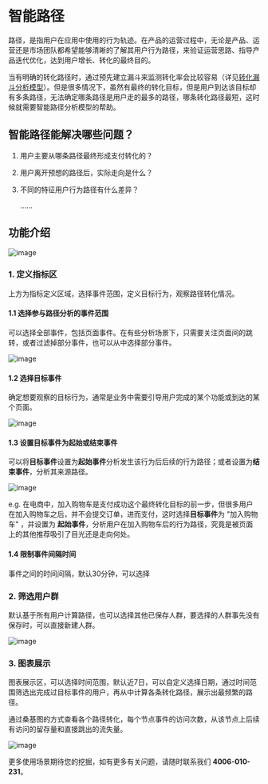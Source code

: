 # 智能路径

路径，是指用户在应用中使用的行为轨迹。在产品的运营过程中，无论是产品、运营还是市场团队都希望能够清晰的了解其用户行为路径，来验证运营思路、指导产品迭代优化，达到用户增长、转化的最终目的。

当有明确的转化路径时，通过预先建立漏斗来监测转化率会比较容易（详见[转化漏斗分析模型](https://ark.analysys.cn/docs/manual/analystics_chart_funnel.html)）。但是很多情况下，虽然有最终的转化目标，但是用户到达该目标却有多条路径，无法确定哪条路径是用户走的最多的路径，哪条转化路径最短，这时候就需要智能路径分析模型的帮助。

## 智能路径能解决哪些问题？

1. 用户主要从哪条路径最终形成支付转化的？
1. 用户离开预想的路径后，实际走向是什么？
1. 不同的特征用户行为路径有什么差异？

     ……

## 功能介绍

![image](http://imguserradar.analysys.cn/fangzhou/img/2018/05/201805162115066707.png)

### 1. 定义指标区
上方为指标定义区域，选择事件范围，定义目标行为，观察路径转化情况。

#### 1.1 选择参与路径分析的事件范围
可以选择全部事件，包括页面事件。在有些分析场景下，只需要关注页面间的跳转，或者过滤掉部分事件，也可以从中选择部分事件。

![image](http://imguserradar.analysys.cn/fangzhou/img/2018/05/201805162115061310.png)

#### 1.2 选择目标事件
确定想要观察的目标行为，通常是业务中需要引导用户完成的某个功能或到达的某个页面。

![image](http://imguserradar.analysys.cn/fangzhou/img/2018/05/201805162115064039.png)



#### 1.3 设置目标事件为起始或结束事件
可以将**目标事件**设置为**起始事件**分析发生该行为后后续的行为路径；或者设置为**结束事件**，分析其来源路径。

![image](http://imguserradar.analysys.cn/fangzhou/img/2018/05/201805162115069910.png)

e.g. 在电商中，加入购物车是支付成功这个最终转化目标的前一步，但很多用户在加入购物车之后，并不会提交订单，进而支付，这时选择**目标事件**为 "加入购物车"  ，并设置为 **起始事件**，分析用户在加入购物车后的行为路径，究竟是被页面上的其他推荐吸引了目光还是走向何处。

#### 1.4 限制事件间隔时间
事件之间的时间间隔，默认30分钟，可以选择


### 2. 筛选用户群
默认基于所有用户计算路径，也可以选择其他已保存人群，要选择的人群事先没有保存时，可以直接新建人群。

![image](http://imguserradar.analysys.cn/fangzhou/img/2018/05/201805162115064419.png)

### 3. 图表展示
图表展示区，可以选择时间范围，默认近7日，可以自定义选择日期，通过时间范围筛选出完成过目标事件的用户，再从中计算各条转化路径，展示出最频繁的路径。

通过桑基图的方式查看各个路径转化，每个节点事件的访问次数，从该节点上后续有访问的留存量和直接跳出的流失量。

![image](http://imguserradar.analysys.cn/fangzhou/img/2018/05/201805162115068370.png)

更多使用场景期待您的挖掘，如有更多有关问题，请随时联系我们 **4006-010-231**。

